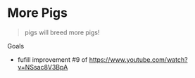 # More Pigs
> pigs will breed more pigs!

Goals
- fufill improvement #9 of https://www.youtube.com/watch?v=NSsac8V3BpA